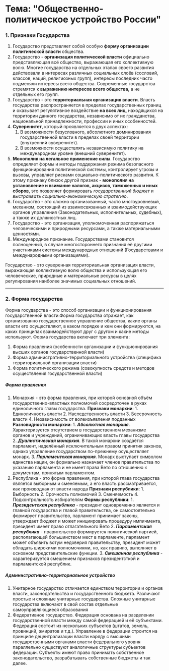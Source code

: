 # Тема: "Общественно-политическое устройство России"
### 1. Признаки Государства
1. Государство представляет собой особую **форму организации политической власти** общества.
2. Государство - **организация политической власти** официально представляющая всё общество, выражающая его коллективную волю. Многие государства на отдельных этапах своего развития действовали в интересах различных социальных слоёв (сословий, классов, наций, религиозных групп), интересы последних часто подменяли интересы всего общества. Современные государства стремятся к **выражению интересов всего общества,** а не отдельных его групп.
3. Государство - это **территориальная организация власти**. Власть государства распространяется в пределах государственных границ и оказывает регулятивное воздействие **на всех лиц**, находящихся на территории данного государства, независимо от их гражданства, национальной принадлежности, профессии и иных особенностей.
4. **Суверенитет**, который проявляется в двух аспектах: 
	1. В возможности безусловного, абсолютного доминирования государственной власти в пределах своей территории (внутренний суверенитет).
	2. В возможности осуществлять независимую политику на международном уровне (внешний суверенитет).
5. **Монополия на легальное применение силы**. Государство определяет формы и методы поддержания режима безопасного функционирования политической системы, контролирует угрозы и вызовы, управляет рисками социально-политического развития. К этому признаку близок другой признак - **монополия на установление и взимание налогов, акцизов, таможенных и иных сборов**, это позволяет формировать *государственный бюджет* и *выстраивать социально-экономическую стратегию*.
6. Государство - это сложно организованный, часто многоуровневый, механизм, состоящий из взаимосвязанных и взаимодействующих органов управления (Законодательных, исполнительных, судебных), а также их должностных лиц. 
7. Государство - это организация, уполномоченная распоряжаться человеческими и природными ресурсами, а также материальными ценностями.
8. Международное признание. Государствами становится полноценный, в случае многостороннего признания её другими участниками системы международных отношений (Государствами и международными организациями).

Государство - это суверенная территориальная организация власти, выражающая коллективную волю общества и использующая его человеческие, природные и материальные ресурсы в целях регулирования наиболее значимых социальных отношений. 

---
### 2. Форма государства
Форма государства - это способ организации и функционирования государственной власти.Форма государства отражает, как организованно государственное управление общества, какие органы власти его осуществляют, в каком порядке и кем они формируются, на каких принципах взаимодействуют друг с другом и какие методы используют. 
Форма государства включает три элемента:
1. Форма правления (особенности организации и функционирования высших органов государственной власти)
2. Форма административно-территориального устройства (специфика территориальной организации власти)
3. Форма политического режима (совокупность средств и методов осуществления государственной власти)

##### Форма правления
1. Монархия - это форма правления, при которой основной объём государственно-властных полномочий сосредоточен в руках единоличного главы государства. 
	**Признаки монархии**:
		1. Единоличность власти
		2. Наследственность власти
		3. Бессрочность власти
		4. Независимость от волеизъявления подданных
	**Разновидности монархии**:
		1. ***Абсолютная монархия***. Характеризуется отсутствием в государственном механизме органов и учреждений, ограничивающих власть главы государства
		2. ***Дуалистическая монархия***. В такой монархии создаётся парламент, наделённый исключительным правом принятия законов, однако управление государством по-прежнему осуществляет монарх.
		3. ***Парламентская монархия***. Монарх выступает символом единства нации, он формально назначает членов правительства по указанию парламента и не имеет права Вето по отношению к документам, принятым парламентом.
2. Республика - это форма правления, при которой глава государства является выборным и сменяемым, а его власть рассматривается, как производная от власти народа
	**Признаки республики**:
		1. Выборность
		2. Срочность полномочий
		3. Сменяемость
		4. Подконтрольность избирателям
	**Формы республики**:
		1. ***Президентская республика*** - президент одновременно является и главной государства и главой правительства, он самостоятельно формирует правительство, парламент принимает законы, утверждает бюджет и может инициировать процедуру импичмента, президент имеет право отлагательного Вето
		2. ***Парламентская республика*** - правительство формируется политической партией, располагающей большинством мест в парламенте, парламент может объявить вотум недоверия правительству, президент может обладать широкими полномочиями, но, как правило, выполняет в основном представительские функции.
		3. ***Смешанная республика*** - характеризуется смешением признаков президентсткой и парламентской республик.


##### Административно-территориальное устройство
1. Унитарное государство отличается единством территории и органов власти, законодательства и государственного бюджета. Различают простые и сложные унитарные государства. 
Сложные унитарные государства включают в свой состав отдельные самоуправляющиеся образования
2. Федеративное государство. Федерация основана на разделении государственной власти между самой федерацией и её субъектами. Федерация состоит из нескольких субъектов (штатов, земель, провинций, эмиратов и т.д.). Управление в федерации строится на принципе децентрализации власти наряду с высшими государственными органами власти федерального уровня параллельно существуют аналогичные структуры субъектов федерации. Субъекты имеют право принимать собственное законодательство, разрабатывать собственные бюджеты и так далее.